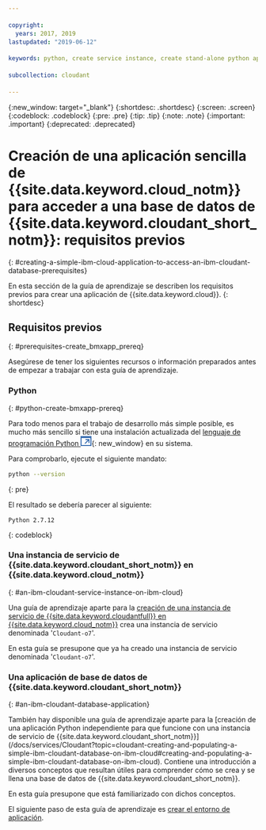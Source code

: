 ```yaml
---

copyright:
  years: 2017, 2019
lastupdated: "2019-06-12"

keywords: python, create service instance, create stand-alone python application

subcollection: cloudant

---
```


{:new_window: target="_blank"}
{:shortdesc: .shortdesc}
{:screen: .screen}
{:codeblock: .codeblock}
{:pre: .pre}
{:tip: .tip}
{:note: .note}
{:important: .important}
{:deprecated: .deprecated}

<!-- Acrolinx: 2017-05-10 -->

# Creación de una aplicación sencilla de {{site.data.keyword.cloud_notm}} para acceder a una base de datos de {{site.data.keyword.cloudant_short_notm}}: requisitos previos
{: #creating-a-simple-ibm-cloud-application-to-access-an-ibm-cloudant-database-prerequisites}

En esta sección de la guía de aprendizaje se describen los requisitos previos para crear una aplicación de {{site.data.keyword.cloud}}.
{: shortdesc}

## Requisitos previos
{: #prerequisites-create_bmxapp_prereq}

Asegúrese de tener los siguientes recursos o información preparados antes de empezar a trabajar con esta guía de aprendizaje.

### Python
{: #python-create-bmxapp-prereq}

Para todo menos para el trabajo de desarrollo más simple posible, es mucho más sencillo si tiene una instalación actualizada del [lenguaje de programación Python ![Icono de enlace externo](../images/launch-glyph.svg "Icono de enlace externo")](https://www.python.org/){: new_window} en su sistema.

Para comprobarlo, ejecute el siguiente mandato:

```sh
python --version
```
{: pre}

El resultado se debería parecer al siguiente:

```
Python 2.7.12
```
{: codeblock}

### Una instancia de servicio de {{site.data.keyword.cloudant_short_notm}} en {{site.data.keyword.cloud_notm}}
{: #an-ibm-cloudant-service-instance-on-ibm-cloud}

Una guía de aprendizaje aparte para la [creación de una instancia de servicio de {{site.data.keyword.cloudantfull}} en {{site.data.keyword.cloud_notm}}](/docs/services/Cloudant?topic=cloudant-creating-an-ibm-cloudant-instance-on-ibm-cloud#creating-an-ibm-cloudant-instance-on-ibm-cloud) crea una instancia de servicio denominada '`Cloudant-o7`'. 

En esta guía se presupone que ya ha creado una instancia de servicio denominada '`Cloudant-o7`'.

### Una aplicación de base de datos de {{site.data.keyword.cloudant_short_notm}}
{: #an-ibm-cloudant-database-application}

También hay disponible una guía de aprendizaje aparte para la [creación de una aplicación Python independiente para que funcione con una instancia de servicio de {{site.data.keyword.cloudant_short_notm}}] (/docs/services/Cloudant?topic=cloudant-creating-and-populating-a-simple-ibm-cloudant-database-on-ibm-cloud#creating-and-populating-a-simple-ibm-cloudant-database-on-ibm-cloud). Contiene una introducción a diversos conceptos que resultan útiles para comprender cómo se crea y se llena una base de datos de {{site.data.keyword.cloudant_short_notm}}.

En esta guía presupone que está familiarizado con dichos conceptos.

El siguiente paso de esta guía de aprendizaje es [crear el entorno de aplicación](/docs/services/Cloudant?topic=cloudant-creating-a-simple-ibm-cloud-application-to-access-an-ibm-cloudant-database-the-application-environment#creating-a-simple-ibm-cloud-application-to-access-an-ibm-cloudant-database-the-application-environment).
